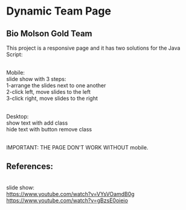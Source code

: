 # Dynamic Team Page
## Bio Molson Gold Team

<p>This project is a responsive page and it has two solutions for the Java Script:<br>

  <br> Mobile:
  <br> slide show with 3 steps:
  <br> 1-arrange the slides next to one another
  <br> 2-click left, move slides to the left
  <br> 3-click right, move slides to the right

 <br>Desktop:
 <br> show text with add class
 <br> hide text with button remove class
  
  <br> IMPORTANT: THE PAGE DON'T WORK WITHOUT mobile. 
  
  ## References:
  <br> slide show:
  <br> https://www.youtube.com/watch?v=VYsVOamdB0g
  <br> https://www.youtube.com/watch?v=gBzsE0oieio
  
   
</p>

